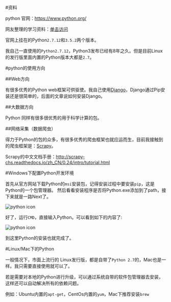 #资料

python 官网：<https://www.python.org/>

网友整理的学习资料：[单击访问](http://www.liaoxuefeng.com/wiki/0014316089557264a6b348958f449949df42a6d3a2e542c000)

官网上挂在的Python`2.7.12`和`3.5.2`两个版本。

我自己一直使用的`Python2.7.12`，Python3发布已经有8年之久。但是目前Linux的发行版里面内置的Python版本大都是`2.7`。

#python的使用方向

##Web方向

有很多优秀的Python web框架可供驱使。我自己使用[Django]("https://www.djangoproject.com/")，Django通过Pip安装还是很简单的，后面的文章说如何安装Django。

##大数据方向

Python 同样有很多很优秀的用于科学计算的包。

##网络采集（数据爬虫）

得力于Python的包的众多，有很多优秀的爬虫框架也就应运而生，目前我接触到的爬虫框架是：[Scrapy]("https://scrapy.org/")。

Scrapy的中文文档手册：<http://scrapy-chs.readthedocs.io/zh_CN/0.24/intro/tutorial.html>

#Windows下配置Python开发环境

首先从官方网站下载Python的`msi`安装包，记得安装过程中要安装`pip`，这是Python的一个包管理器。
然后看看安装程序是否将Python.exe添加到了path，接下来就是一路Next了。

![python icon](http://www.liaoxuefeng.com/files/attachments/0014222393965540081463bf8a9499094bdda24b6fdf2d6000)

好了，运行`CMD`，直接输入Python。可以看到如下的内容了:

![python icon](http://www.liaoxuefeng.com/files/attachments/0013868165417047ec57a2e466e4861a525d106e0b7e6b6000/0)

到这里Python的安装也就完成了。

#Linux/Mac下的Python

一般情况下，市面上流行的 Linux发行版，都是自带了`Python 2.7`的，Mac也是一样。我只需要直接使用就可以了。

若是需要对本地的Python进行升级，可以通过系统自带的软件包管理器去安装，这样还可以自动解决所有的依赖问题。

例如：Ubuntu内置的`apt-get`，CentOs内置的`yum`，Mac下推荐安装`brew`
